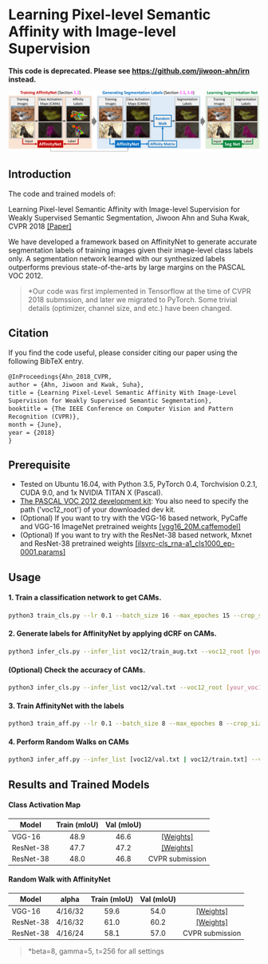 # Learning Pixel-level Semantic Affinity with Image-level Supervision

**This code is deprecated. Please see https://github.com/jiwoon-ahn/irn instead.**

![outline](fig_outline.png)
## Introduction

The code and trained models of:

Learning Pixel-level Semantic Affinity with Image-level Supervision for Weakly Supervised Semantic Segmentation, Jiwoon Ahn and Suha Kwak, CVPR 2018 [[Paper]](https://arxiv.org/abs/1803.10464)

We have developed a framework based on AffinityNet to generate accurate segmentation labels of training images given their image-level class labels only. A segmentation network learned with our synthesized labels outperforms previous state-of-the-arts by large margins on the PASCAL VOC 2012.

>*Our code was first implemented in Tensorflow at the time of CVPR 2018 submssion, and later we migrated to PyTorch. Some trivial details (optimizer, channel size, and etc.) have been changed.

## Citation
If you find the code useful, please consider citing our paper using the following BibTeX entry.
```
@InProceedings{Ahn_2018_CVPR,
author = {Ahn, Jiwoon and Kwak, Suha},
title = {Learning Pixel-Level Semantic Affinity With Image-Level Supervision for Weakly Supervised Semantic Segmentation},
booktitle = {The IEEE Conference on Computer Vision and Pattern Recognition (CVPR)},
month = {June},
year = {2018}
}
```

## Prerequisite
* Tested on Ubuntu 16.04, with Python 3.5, PyTorch 0.4, Torchvision 0.2.1, CUDA 9.0, and 1x NVIDIA TITAN X (Pascal).
* [The PASCAL VOC 2012 development kit](http://host.robots.ox.ac.uk/pascal/VOC/voc2012/):
You also need to specify the path ('voc12_root') of your downloaded dev kit.
* (Optional) If you want to try with the VGG-16 based network, PyCaffe and VGG-16 ImageNet pretrained weights [[vgg16_20M.caffemodel]](http://liangchiehchen.com/projects/Init%20Models.html)
* (Optional) If you want to try with the ResNet-38 based network, Mxnet and ResNet-38 pretrained weights [[ilsvrc-cls_rna-a1_cls1000_ep-0001.params]](https://github.com/itijyou/ademxapp)

## Usage
#### 1. Train a classification network to get CAMs.

```bash
python3 train_cls.py --lr 0.1 --batch_size 16 --max_epoches 15 --crop_size 448 --network [network.vgg16_cls | network.resnet38_cls] --voc12_root [your_voc12_root_folder] --weights [your_weights_file] --wt_dec 5e-4
```

#### 2. Generate labels for AffinityNet by applying dCRF on CAMs.

```bash
python3 infer_cls.py --infer_list voc12/train_aug.txt --voc12_root [your_voc12_root_folder] --network [network.vgg16_cls | network.resnet38_cls] --weights [your_weights_file] --out_cam [desired_folder] --out_la_crf [desired_folder] --out_ha_crf [desired_folder]
```


#### (Optional) Check the accuracy of CAMs.
```bash
python3 infer_cls.py --infer_list voc12/val.txt --voc12_root [your_voc12_root_folder] --network network.resnet38_cls --weights res38_cls.pth --out_cam_pred [desired_folder]
```


#### 3. Train AffinityNet with the labels

```bash
python3 train_aff.py --lr 0.1 --batch_size 8 --max_epoches 8 --crop_size 448 --voc12_root [your_voc12_root_folder] --network [network.vgg16_aff | network.resnet38_aff] --weights [your_weights_file] --wt_dec 5e-4 --la_crf_dir [your_output_folder] --ha_crf_dir [your_output_folder]
```

#### 4. Perform Random Walks on CAMs

```bash
python3 infer_aff.py --infer_list [voc12/val.txt | voc12/train.txt] --voc12_root [your_voc12_root_folder] --network [network.vgg16_aff | network.resnet38_aff] --weights [your_weights_file] --cam_dir [your_output_folder] --out_rw [desired_folder]
```

## Results and Trained Models
#### Class Activation Map

| Model         | Train (mIoU)    | Val (mIoU)    | |
| ------------- |:-------------:|:-----:|:-----:|
| VGG-16        | 48.9 | 46.6 | [[Weights]](https://drive.google.com/file/d/1Dh5EniRN7FSVaYxSmcwvPq_6AIg-P8EH/view?usp=sharing) |
| ResNet-38     | 47.7 | 47.2 | [[Weights]](https://drive.google.com/file/d/1xESB7017zlZHqxEWuh1Rb89UhjTGIKOA/view?usp=sharing) |
| ResNet-38     | 48.0 | 46.8 | CVPR submission |

#### Random Walk with AffinityNet

| Model         | alpha | Train (mIoU)    | Val (mIoU)    | |
| ------------- |:-----:|:---------------:|:-------------:|:-----:|
| VGG-16        | 4/16/32 | 59.6 | 54.0 | [[Weights]](https://drive.google.com/file/d/10ue1B20Q51aQ53T93RiaiKETlklzo4jp/view?usp=sharing) |
| ResNet-38     | 4/16/32 | 61.0 | 60.2 | [[Weights]](https://drive.google.com/open?id=1mFvTH3siw0SS0vqPH0o9N3cI_ISQacwt) |
| ResNet-38     | 4/16/24 | 58.1 | 57.0 | CVPR submission |

>*beta=8, gamma=5, t=256 for all settings
